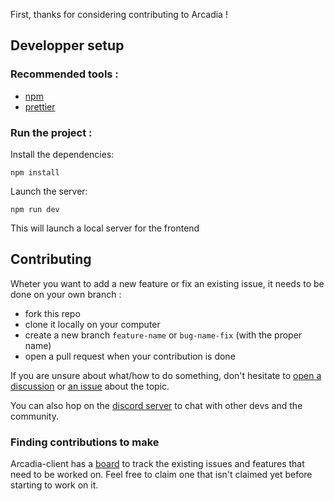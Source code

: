 First, thanks for considering contributing to Arcadia !

## Developper setup

### Recommended tools :

- [npm](https://docs.npmjs.com/downloading-and-installing-node-js-and-npm)
- [prettier](https://prettier.io)

### Run the project :

Install the dependencies:

```
npm install
```

Launch the server:

```
npm run dev
```

This will launch a local server for the frontend

## Contributing

Wheter you want to add a new feature or fix an existing issue, it needs to be done on your own branch :

- fork this repo
- clone it locally on your computer
- create a new branch `feature-name` or `bug-name-fix` (with the proper name)
- open a pull request when your contribution is done

If you are unsure about what/how to do something, don't hesitate to [open a discussion](https://github.com/Arcadia-Solutions/arcadia-client/discussions) or [an issue](https://github.com/Arcadia-Solutions/arcadia-client/issues) about the topic.

You can also hop on the [discord server](https://discord.gg/amYWVk7pS3) to chat with other devs and the community.

### Finding contributions to make

Arcadia-client has a [board](https://github.com/orgs/Arcadia-Solutions/projects/2/views/1) to track the existing issues and features that need to be worked on. Feel free to claim one that isn't claimed yet before starting to work on it.
